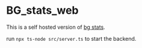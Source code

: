 # BG_stats_web
This is a self hosted version of [bg stats](https://www.bgstatsapp.com/).


run `npx ts-node src/server.ts` to start the backend.